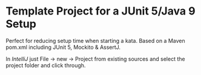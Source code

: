 # Template Project for a JUnit 5/Java 9 Setup
Perfect for reducing setup time when starting a kata. Based on a Maven pom.xml including JUnit 5, Mockito & AssertJ.

In *IntelliJ* just File -> new -> Project from existing sources and select the project folder and click through.
